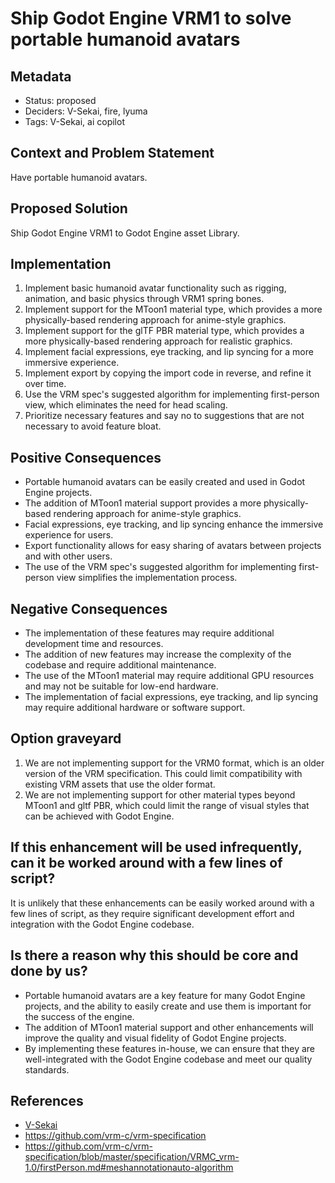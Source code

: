 # Ship Godot Engine VRM1 to solve portable humanoid avatars

## Metadata

- Status: proposed <!-- draft | proposed | rejected | accepted | deprecated | superseded by -->
- Deciders: V-Sekai, fire, lyuma
- Tags: V-Sekai, ai copilot

## Context and Problem Statement

Have portable humanoid avatars.

## Proposed Solution

Ship Godot Engine VRM1 to Godot Engine asset Library.

## Implementation

1. Implement basic humanoid avatar functionality such as rigging, animation, and basic physics through VRM1 spring bones.
2. Implement support for the MToon1 material type, which provides a more physically-based rendering approach for anime-style graphics.
3. Implement support for the glTF PBR material type, which provides a more physically-based rendering approach for realistic graphics.
4. Implement facial expressions, eye tracking, and lip syncing for a more immersive experience.
5. Implement export by copying the import code in reverse, and refine it over time.
6. Use the VRM spec's suggested algorithm for implementing first-person view, which eliminates the need for head scaling.
7. Prioritize necessary features and say no to suggestions that are not necessary to avoid feature bloat.

## Positive Consequences

- Portable humanoid avatars can be easily created and used in Godot Engine projects.
- The addition of MToon1 material support provides a more physically-based rendering approach for anime-style graphics.
- Facial expressions, eye tracking, and lip syncing enhance the immersive experience for users.
- Export functionality allows for easy sharing of avatars between projects and with other users.
- The use of the VRM spec's suggested algorithm for implementing first-person view simplifies the implementation process.

## Negative Consequences

- The implementation of these features may require additional development time and resources.
- The addition of new features may increase the complexity of the codebase and require additional maintenance.
- The use of the MToon1 material may require additional GPU resources and may not be suitable for low-end hardware.
- The implementation of facial expressions, eye tracking, and lip syncing may require additional hardware or software support.

## Option graveyard

1. We are not implementing support for the VRM0 format, which is an older version of the VRM specification. This could limit compatibility with existing VRM assets that use the older format.
2. We are not implementing support for other material types beyond MToon1 and gltf PBR, which could limit the range of visual styles that can be achieved with Godot Engine.

## If this enhancement will be used infrequently, can it be worked around with a few lines of script?

It is unlikely that these enhancements can be easily worked around with a few lines of script, as they require significant development effort and integration with the Godot Engine codebase.

## Is there a reason why this should be core and done by us?

- Portable humanoid avatars are a key feature for many Godot Engine projects, and the ability to easily create and use them is important for the success of the engine.
- The addition of MToon1 material support and other enhancements will improve the quality and visual fidelity of Godot Engine projects.
- By implementing these features in-house, we can ensure that they are well-integrated with the Godot Engine codebase and meet our quality standards.

## References

- [V-Sekai](https://v-sekai.org/)
- https://github.com/vrm-c/vrm-specification
- https://github.com/vrm-c/vrm-specification/blob/master/specification/VRMC_vrm-1.0/firstPerson.md#meshannotationauto-algorithm
